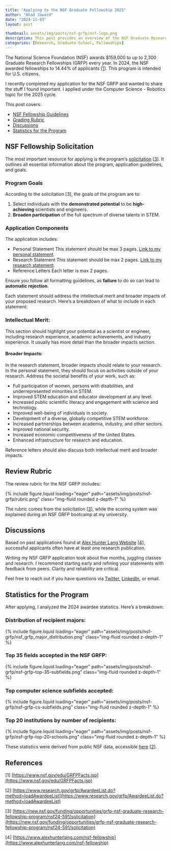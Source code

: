 ```yaml
---
title: "Applying to the NSF Graduate Fellowship 2025"
author: "Ahad Jawaid"
date: "2024-11-03"
layout: post

thumbnail: assets/img/posts/nsf-grfp/nsf-logo.png
description: This post provides an overview of the NSF Graduate Research Fellowship Program (GRFP) and shares key takeaways from my recent experience applying.
categories: [Research, Graduate School, Fellowships]
---
```


The National Science Foundation (NSF) awards $159,000 to up to 2,300 Graduate Research Fellowships (GRFP) every year. In 2024, the NSF awarded fellowships to 14.44% of applicants [[1](#references)]. This program is intended for U.S. citizens.

I recently completed my application for the NSF GRFP and wanted to share the stuff I found important. I applied under the Computer Science - Robotics topic for the 2025 cycle.

This post covers:
- [NSF Fellowship Guidelines](#nsf-fellowship-solicitation)
- [Grading Rubric](#review-rubric)
- [Discussions](#discussions)
- [Statistics for the Program](#statistics-for-the-program)

## NSF Fellowship Solicitation

The most important resource for applying is the program’s [solicitation](https://new.nsf.gov/funding/opportunities/grfp-nsf-graduate-research-fellowship-program/nsf24-591/solicitation) [[3](#references)]. It outlines all essential information about the program, application guidelines, and goals.

### Program Goals

According to the solicitation [3], the goals of the program are to:

1. Select individuals with the **demonstrated potential** to be **high-achieving** scientists and engineers.
2. **Broaden participation** of the full spectrum of diverse talents in STEM.

### Application Components

The application includes:

- Personal Statement
This statement should be max 3 pages. [Link to my personal statement](assets/pdf/nsf-grfp-personal-statement.pdf).
- Research Statement
This statement should be max 2 pages. [Link to my research statement](assets/pdf/nsf-grfp-research-statement.pdf).
- Reference Letters
Each letter is max 2 pages.

Ensure you follow all formatting guidelines, as **failure** to do so can lead to **automatic rejection**.

Each statement should address the intellectual merit and broader impacts of your proposed research. Here’s a breakdown of what to include in each statement:

### Intellectual Merit: 
This section should highlight your potential as a scientist or engineer, including research experience, academic achievements, and industry experience. It usually has more detail than the broader impacts section.

#### Broader Impacts:
In the research statement, broader impacts should relate to your research. In the personal statement, they should focus on activities outside of your research. Address the societal benefits of your work, such as:
- Full participation of women, persons with disabilities, and underrepresented minorities in STEM.
- Improved STEM education and educator development at any level.
- Increased public scientific literacy and engagement with science and technology.
- Improved well-being of individuals in society.
- Development of a diverse, globally competitive STEM workforce.
- Increased partnerships between academia, industry, and other sectors.
- Improved national security.
- Increased economic competitiveness of the United States.
- Enhanced infrastructure for research and education.

Reference letters should also discuss both intellectual merit and broader impacts.

## Review Rubric

The review rubric for the NSF GRFP includes:

{% include figure.liquid loading="eager" path="assets/img/posts/nsf-grfp/rubric.png" class="img-fluid rounded z-depth-1" %}

The rubric comes from the solicitation [[3](#references)], while the scoring system was explained during an NSF GRFP bootcamp at my university.

## Discussions

Based on past applications found at [Alex Hunter Lang Website](https://www.alexhunterlang.com/nsf-fellowship) [[4](#references)], successful applicants often have at least one research publication.

Writing my NSF GRFP application took about five months, juggling classes and research. I recommend starting early and refining your statements with feedback from peers. Clarity and reliability are critical.

Feel free to reach out if you have questions via [Twitter](https://twitter.com/ahadjawaid), [LinkedIn](https://www.linkedin.com/in/ahadjawaid/), or email.


## Statistics for the Program

After applying, I analyzed the 2024 awardee statistics. Here’s a breakdown:

### Distribution of recipient majors:

{% include figure.liquid loading="eager" path="assets/img/posts/nsf-grfp/nsf_grfp_major_distribution.png" class="img-fluid rounded z-depth-1" %}

### Top 35 fields accepted in the NSF GRFP:

{% include figure.liquid loading="eager" path="assets/img/posts/nsf-grfp/nsf-grfp-top-35-subfields.png" class="img-fluid rounded z-depth-1" %}

### Top computer science subfields accepted:

{% include figure.liquid loading="eager" path="assets/img/posts/nsf-grfp/nsf-grfp-cs-subfields.png" class="img-fluid rounded z-depth-1" %}

### Top 20 institutions by number of recipients:

{% include figure.liquid loading="eager" path="assets/img/posts/nsf-grfp/nsf-grfp-top-20-schools.png" class="img-fluid rounded z-depth-1" %}

These statistics were derived from public NSF data, accessible [here](https://www.research.gov/grfp/AwardeeList.do?method=loadAwardeeList) [[2](#references)].

## References

[1] [https://www.nsf.gov/edu/GRFPFacts.jsp](https://www.nsf.gov/edu/GRFPFacts.jsp)

[2] [https://www.research.gov/grfp/AwardeeList.do?method=loadAwardeeList](https://www.research.gov/grfp/AwardeeList.do?method=loadAwardeeList)

[3] [https://new.nsf.gov/funding/opportunities/grfp-nsf-graduate-research-fellowship-program/nsf24-591/solicitation](https://new.nsf.gov/funding/opportunities/grfp-nsf-graduate-research-fellowship-program/nsf24-591/solicitation)

[4] [https://www.alexhunterlang.com/nsf-fellowship](https://www.alexhunterlang.com/nsf-fellowship)

